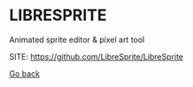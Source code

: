 # LIBRESPRITE
 
 Animated sprite editor & pixel art tool
 
 SITE: https://github.com/LibreSprite/LibreSprite

 [Go back](https://portable-linux-apps.github.io/apps.html)
